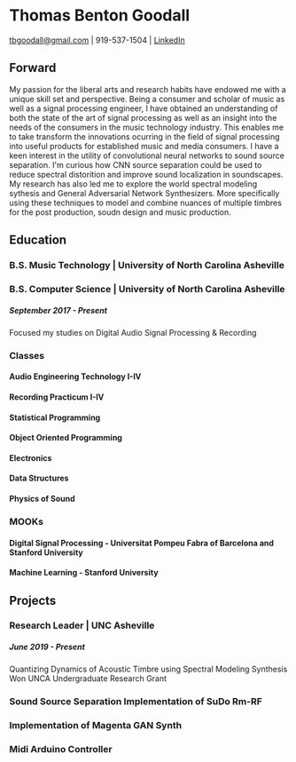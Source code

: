 # Thomas Benton Goodall
tbgoodall@gmail.com | 919-537-1504  | [LinkedIn](https://www.linkedin.com/in/thomas-goodall-a382bb127/)
## Forward
My passion for the liberal arts and research habits have endowed me with a unique skill set and perspective. Being a consumer and scholar of music as well as a signal processing engineer, I have obtained an understanding of both the state of the art of signal processing as well as an insight into the needs of the consumers in the music technology industry. This enables me to take transform the innovations ocurring in the field of signal processing into useful products for established music and media consumers.
  I have a keen interest in the utility of convolutional neural networks to sound source separation. I'm curious how CNN source separation could be used to reduce spectral distorition and improve sound localization in soundscapes.
   My research has also led me to explore the world spectral modeling sythesis and General Adversarial Network Synthesizers. More specifically using these techniques to model and combine nuances of multiple timbres for the post production, soudn design and music production.

## Education
### B.S. Music Technology | University of North Carolina Asheville
### B.S. Computer Science | University of North Carolina Asheville
##### September 2017 - Present
Focused my studies on Digital Audio Signal Processing & Recording
### Classes
#### Audio Engineering Technology I-IV
#### Recording Practicum I-IV
#### Statistical Programming
#### Object Oriented Programming
#### Electronics
#### Data Structures
#### Physics of Sound
### MOOKs
#### Digital Signal Processing - Universitat Pompeu Fabra of Barcelona and Stanford University
#### Machine Learning - Stanford University

## Projects
### Research Leader | UNC Asheville
##### June 2019 - Present
Quantizing Dynamics of Acoustic Timbre using Spectral Modeling Synthesis
Won UNCA Undergraduate Research Grant
### Sound Source Separation Implementation of SuDo Rm-RF
### Implementation of Magenta GAN Synth
### Midi Arduino Controller
